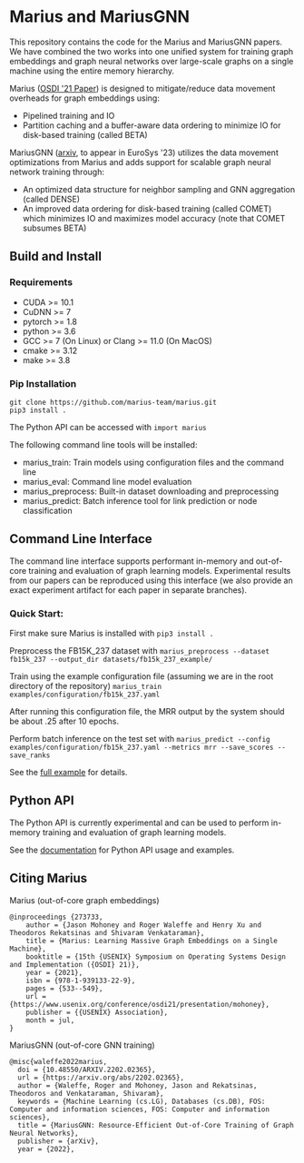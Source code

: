 # Marius and MariusGNN #
This repository contains the code for the Marius and MariusGNN papers. 
We have combined the two works into one unified system for training 
graph embeddings and graph neural networks over large-scale graphs 
on a single machine using the entire memory hierarchy.

Marius ([OSDI '21 Paper](https://www.usenix.org/conference/osdi21/presentation/mohoney)) is designed to mitigate/reduce data movement overheads for graph embeddings using:
- Pipelined training and IO
- Partition caching and a buffer-aware data ordering to minimize IO for disk-based training (called BETA)

MariusGNN ([arxiv](https://arxiv.org/abs/2202.02365), to appear in EuroSys '23) 
utilizes the data movement optimizations from Marius and adds support for scalable graph neural network training through:
- An optimized data structure for neighbor sampling and GNN aggregation (called DENSE)
- An improved data ordering for disk-based training (called COMET) which minimizes IO and maximizes model accuracy (note that COMET subsumes BETA)

## Build and Install ##

### Requirements ###

* CUDA >= 10.1
* CuDNN >= 7 
* pytorch >= 1.8
* python >= 3.6
* GCC >= 7 (On Linux) or Clang >= 11.0 (On MacOS)
* cmake >= 3.12
* make >= 3.8

### Pip Installation ###

```
git clone https://github.com/marius-team/marius.git
pip3 install .
```



The Python API can be accessed with ``import marius``

The following command line tools will be installed:
- marius_train: Train models using configuration files and the command line
- marius_eval: Command line model evaluation
- marius_preprocess: Built-in dataset downloading and preprocessing
- marius_predict: Batch inference tool for link prediction or node classification

## Command Line Interface ##

The command line interface supports performant in-memory and out-of-core 
training and evaluation of graph learning models. Experimental results 
from our papers can be reproduced using this interface (we also provide
an exact experiment artifact for each paper in separate branches).

### Quick Start: ###

First make sure Marius is installed with `pip3 install .` 

Preprocess the FB15K_237 dataset with `marius_preprocess --dataset fb15k_237 --output_dir datasets/fb15k_237_example/`

Train using the example configuration file (assuming we are in the root directory of the repository) `marius_train examples/configuration/fb15k_237.yaml`

After running this configuration file, the MRR output by the system should be about .25 after 10 epochs.

Perform batch inference on the test set with `marius_predict --config examples/configuration/fb15k_237.yaml --metrics mrr --save_scores --save_ranks`

See the [full example](http://marius-project.org/marius/examples/config/lp_fb15k237.html#small-scale-link-prediction-fb15k-237) for details.

## Python API ##

The Python API is currently experimental and can be used to perform in-memory training and evaluation of graph learning models. 

See the [documentation](http://marius-project.org/marius/examples/python/index.html#) for Python API usage and examples.


## Citing Marius ##
Marius (out-of-core graph embeddings)
```
@inproceedings {273733,
    author = {Jason Mohoney and Roger Waleffe and Henry Xu and Theodoros Rekatsinas and Shivaram Venkataraman},
    title = {Marius: Learning Massive Graph Embeddings on a Single Machine},
    booktitle = {15th {USENIX} Symposium on Operating Systems Design and Implementation ({OSDI} 21)},
    year = {2021},
    isbn = {978-1-939133-22-9},
    pages = {533--549},
    url = {https://www.usenix.org/conference/osdi21/presentation/mohoney},
    publisher = {{USENIX} Association},
    month = jul,
}
```

MariusGNN (out-of-core GNN training)
```
@misc{waleffe2022marius,
  doi = {10.48550/ARXIV.2202.02365},
  url = {https://arxiv.org/abs/2202.02365},
  author = {Waleffe, Roger and Mohoney, Jason and Rekatsinas, Theodoros and Venkataraman, Shivaram},
  keywords = {Machine Learning (cs.LG), Databases (cs.DB), FOS: Computer and information sciences, FOS: Computer and information sciences},
  title = {MariusGNN: Resource-Efficient Out-of-Core Training of Graph Neural Networks},
  publisher = {arXiv},
  year = {2022},
```
